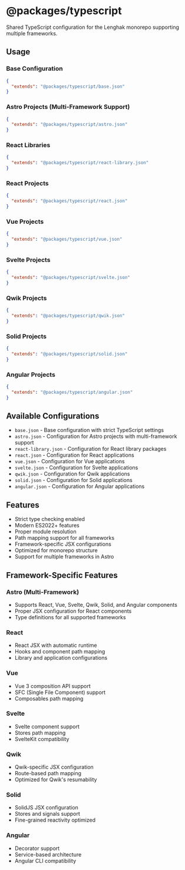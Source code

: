 # @packages/typescript

Shared TypeScript configuration for the Lenghak monorepo supporting multiple frameworks.

## Usage

### Base Configuration

```json
{
  "extends": "@packages/typescript/base.json"
}
```

### Astro Projects (Multi-Framework Support)

```json
{
  "extends": "@packages/typescript/astro.json"
}
```

### React Libraries

```json
{
  "extends": "@packages/typescript/react-library.json"
}
```

### React Projects

```json
{
  "extends": "@packages/typescript/react.json"
}
```

### Vue Projects

```json
{
  "extends": "@packages/typescript/vue.json"
}
```

### Svelte Projects

```json
{
  "extends": "@packages/typescript/svelte.json"
}
```

### Qwik Projects

```json
{
  "extends": "@packages/typescript/qwik.json"
}
```

### Solid Projects

```json
{
  "extends": "@packages/typescript/solid.json"
}
```

### Angular Projects

```json
{
  "extends": "@packages/typescript/angular.json"
}
```

## Available Configurations

- `base.json` - Base configuration with strict TypeScript settings
- `astro.json` - Configuration for Astro projects with multi-framework support
- `react-library.json` - Configuration for React library packages
- `react.json` - Configuration for React applications
- `vue.json` - Configuration for Vue applications
- `svelte.json` - Configuration for Svelte applications
- `qwik.json` - Configuration for Qwik applications
- `solid.json` - Configuration for Solid applications
- `angular.json` - Configuration for Angular applications

## Features

- Strict type checking enabled
- Modern ES2022+ features
- Proper module resolution
- Path mapping support for all frameworks
- Framework-specific JSX configurations
- Optimized for monorepo structure
- Support for multiple frameworks in Astro

## Framework-Specific Features

### Astro (Multi-Framework)

- Supports React, Vue, Svelte, Qwik, Solid, and Angular components
- Proper JSX configuration for React components
- Type definitions for all supported frameworks

### React

- React JSX with automatic runtime
- Hooks and component path mapping
- Library and application configurations

### Vue

- Vue 3 composition API support
- SFC (Single File Component) support
- Composables path mapping

### Svelte

- Svelte component support
- Stores path mapping
- SvelteKit compatibility

### Qwik

- Qwik-specific JSX configuration
- Route-based path mapping
- Optimized for Qwik's resumability

### Solid

- SolidJS JSX configuration
- Stores and signals support
- Fine-grained reactivity optimized

### Angular

- Decorator support
- Service-based architecture
- Angular CLI compatibility
